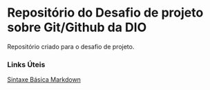 # Repositório do Desafio de projeto sobre Git/Github da DIO
Repositório criado para o desafio de projeto.

### Links Úteis 
[Sintaxe Básica Markdown](https://www.markdownguide.org/basic-syntax/)
